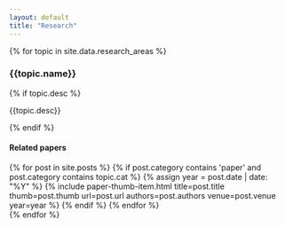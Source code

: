 ```yaml
---
layout: default
title: "Research"
---
```


{% for topic in site.data.research_areas %}
  <section class="main-section-wrap research-area">
    <div class="title-wrap">
      <h3>{{topic.name}}</h3>
    </div>
    {% if topic.desc %}
      <p>{{topic.desc}}</p>
    {% endif %}
    <h4>Related papers</h4>
    <div class="paper-grid">
      {% for post in site.posts %}
        {% if post.category contains 'paper' and post.category contains topic.cat %}
          {% assign year = post.date | date: "%Y" %}
          {% include paper-thumb-item.html
            title=post.title
            thumb=post.thumb
            url=post.url
            authors=post.authors
            venue=post.venue
            year=year
          %}
        {% endif %}
      {% endfor %}
    </div>
  </section>
{% endfor %}
